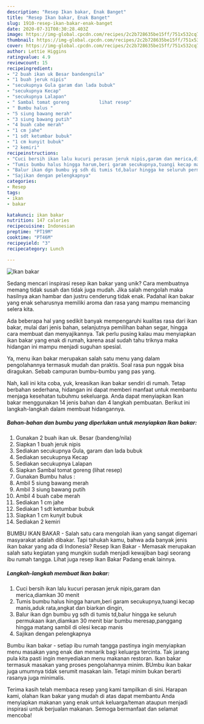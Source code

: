 ```yaml
---
description: "Resep Ikan bakar, Enak Banget"
title: "Resep Ikan bakar, Enak Banget"
slug: 1910-resep-ikan-bakar-enak-banget
date: 2020-07-31T08:30:28.403Z
image: https://img-global.cpcdn.com/recipes/2c2b728635be15ff/751x532cq70/ikan-bakar-foto-resep-utama.jpg
thumbnail: https://img-global.cpcdn.com/recipes/2c2b728635be15ff/751x532cq70/ikan-bakar-foto-resep-utama.jpg
cover: https://img-global.cpcdn.com/recipes/2c2b728635be15ff/751x532cq70/ikan-bakar-foto-resep-utama.jpg
author: Lettie Higgins
ratingvalue: 4.9
reviewcount: 15
recipeingredient:
- "2 buah ikan uk Besar bandengnila"
- "1 buah jeruk nipis"
- "secukupnya Gula garam dan lada bubuk"
- "secukupnya Kecap"
- "secukupnya Lalapan"
- " Sambal tomat goreng           lihat resep"
- " Bumbu halus "
- "5 siung bawang merah"
- "3 siung bawang putih"
- "4 buah cabe merah"
- "1 cm jahe"
- "1 sdt ketumbar bubuk"
- "1 cm kunyit bubuk"
- "2 kemiri"
recipeinstructions:
- "Cuci bersih ikan lalu kucuri perasan jeruk nipis,garam dan merica,diamkan 30 menit"
- "Tumis bumbu halus hingga harum,beri garam secukupnya,tuangi kecap manis,aduk rata,angkat dan biarkan dingin,"
- "Balur ikan dgn bumbu yg sdh di tumis td,balur hingga ke seluruh permukaan ikan,diamkan 30 menit biar bumbu meresap,panggang hingga matang sambil di olesi kecap manis"
- "Sajikan dengan pelengkapnya"
categories:
- Resep
tags:
- ikan
- bakar

katakunci: ikan bakar 
nutrition: 147 calories
recipecuisine: Indonesian
preptime: "PT19M"
cooktime: "PT46M"
recipeyield: "3"
recipecategory: Lunch

---
```



![Ikan bakar](https://img-global.cpcdn.com/recipes/2c2b728635be15ff/751x532cq70/ikan-bakar-foto-resep-utama.jpg)

Sedang mencari inspirasi resep ikan bakar yang unik? Cara membuatnya memang tidak susah dan tidak juga mudah. Jika salah mengolah maka hasilnya akan hambar dan justru cenderung tidak enak. Padahal ikan bakar yang enak seharusnya memiliki aroma dan rasa yang mampu memancing selera kita.

Ada beberapa hal yang sedikit banyak mempengaruhi kualitas rasa dari ikan bakar, mulai dari jenis bahan, selanjutnya pemilihan bahan segar, hingga cara membuat dan menyajikannya. Tak perlu pusing kalau mau menyiapkan ikan bakar yang enak di rumah, karena asal sudah tahu triknya maka hidangan ini mampu menjadi suguhan spesial.

Ya, menu ikan bakar merupakan salah satu menu yang dalam pengolahannya termasuk mudah dan praktis. Soal rasa pun nggak bisa diragukan. Sebab campuran bumbu-bumbu yang pas yang.


Nah, kali ini kita coba, yuk, kreasikan ikan bakar sendiri di rumah. Tetap berbahan sederhana, hidangan ini dapat memberi manfaat untuk membantu menjaga kesehatan tubuhmu sekeluarga. Anda dapat menyiapkan Ikan bakar menggunakan 14 jenis bahan dan 4 langkah pembuatan. Berikut ini langkah-langkah dalam membuat hidangannya.

<!--inarticleads1-->

##### Bahan-bahan dan bumbu yang diperlukan untuk menyiapkan Ikan bakar:

1. Gunakan 2 buah ikan uk. Besar (bandeng/nila)
1. Siapkan 1 buah jeruk nipis
1. Sediakan secukupnya Gula, garam dan lada bubuk
1. Sediakan secukupnya Kecap
1. Sediakan secukupnya Lalapan
1. Siapkan  Sambal tomat goreng           (lihat resep)
1. Gunakan  Bumbu halus :
1. Ambil 5 siung bawang merah
1. Ambil 3 siung bawang putih
1. Ambil 4 buah cabe merah
1. Sediakan 1 cm jahe
1. Sediakan 1 sdt ketumbar bubuk
1. Siapkan 1 cm kunyit bubuk
1. Sediakan 2 kemiri


BUMBU IKAN BAKAR - Salah satu cara mengolah ikan yang sangat digemari masyarakat adalah dibakar. Tapi tahukah kamu, bahwa ada banyak jenis ikan bakar yang ada di Indonesia? Resep Ikan Bakar - Memasak merupakan salah satu kegiatan yang mungkin sudah menjadi kewajiban bagi seorang ibu rumah tangga. Lihat juga resep Ikan Bakar Padang enak lainnya. 

<!--inarticleads2-->

##### Langkah-langkah membuat Ikan bakar:

1. Cuci bersih ikan lalu kucuri perasan jeruk nipis,garam dan merica,diamkan 30 menit
1. Tumis bumbu halus hingga harum,beri garam secukupnya,tuangi kecap manis,aduk rata,angkat dan biarkan dingin,
1. Balur ikan dgn bumbu yg sdh di tumis td,balur hingga ke seluruh permukaan ikan,diamkan 30 menit biar bumbu meresap,panggang hingga matang sambil di olesi kecap manis
1. Sajikan dengan pelengkapnya


Bumbu ikan bakar - setiap ibu rumah tangga pastinya ingin menyiapkan menu masakan yang enak dan menarik bagi keluarga tercinta. Tak jarang pula kita pasti ingin menyediakan menu makanan restoran. Ikan bakar termasuk masakan yang proses pengolahannya minim. BUmbu ikan bakar juga umumnya tidak serumit masakan lain. Tetapi minim bukan berarti rasanya juga minimalis. 

Terima kasih telah membaca resep yang kami tampilkan di sini. Harapan kami, olahan Ikan bakar yang mudah di atas dapat membantu Anda menyiapkan makanan yang enak untuk keluarga/teman ataupun menjadi inspirasi untuk berjualan makanan. Semoga bermanfaat dan selamat mencoba!
